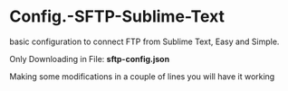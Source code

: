 # Config.-SFTP-Sublime-Text

basic configuration to connect FTP from Sublime Text, Easy and Simple.

Only Downloading in File: <b>sftp-config.json</b>

Making some modifications in a couple of lines you will have it working
